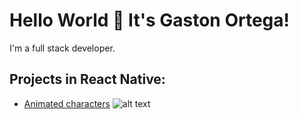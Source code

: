 # Hello World 👋 It's Gaston Ortega!
I'm a full stack developer.

## Projects in React Native:

* [Animated characters]() ![alt text](https://upload.wikimedia.org/wikipedia/commons/thumb/a/a7/React-icon.svg/100px-React-icon.svg.png "Logo Title Text 1")
